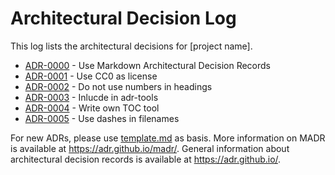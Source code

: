 # Architectural Decision Log

This log lists the architectural decisions for [project name].

<!-- adrlog -- Regenerate the content by using "adr-log -i". You can install it via "npm install -g adr-log" -->

- [ADR-0000](0000-use-markdown-architectural-decision-records.md) - Use Markdown Architectural Decision Records
- [ADR-0001](0001-use-CC0-as-license.md) - Use CC0 as license
- [ADR-0002](0002-do-not-use-numbers-in-headings.md) - Do not use numbers in headings
- [ADR-0003](0003-include-in-adr-tools.md) - Inlucde in adr-tools
- [ADR-0004](0004-write-own-toc-tool.md) - Write own TOC tool
- [ADR-0005](0005-use-dashes-in-filenames.md) - Use dashes in filenames

<!-- adrlogstop -->

For new ADRs, please use [template.md](template.md) as basis.
More information on MADR is available at <https://adr.github.io/madr/>.
General information about architectural decision records is available at <https://adr.github.io/>.

